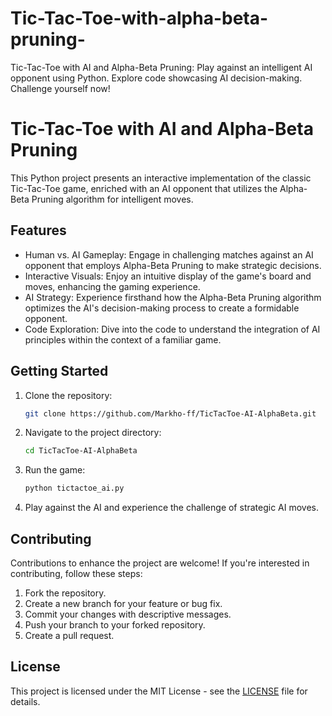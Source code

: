 # Tic-Tac-Toe-with-alpha-beta-pruning-
Tic-Tac-Toe with AI and Alpha-Beta Pruning: Play against an intelligent AI opponent using Python. Explore code showcasing AI decision-making. Challenge yourself now!
# Tic-Tac-Toe with AI and Alpha-Beta Pruning

This Python project presents an interactive implementation of the classic Tic-Tac-Toe game, enriched with an AI opponent that utilizes the Alpha-Beta Pruning algorithm for intelligent moves.

## Features

- Human vs. AI Gameplay: Engage in challenging matches against an AI opponent that employs Alpha-Beta Pruning to make strategic decisions.
- Interactive Visuals: Enjoy an intuitive display of the game's board and moves, enhancing the gaming experience.
- AI Strategy: Experience firsthand how the Alpha-Beta Pruning algorithm optimizes the AI's decision-making process to create a formidable opponent.
- Code Exploration: Dive into the code to understand the integration of AI principles within the context of a familiar game.

## Getting Started

1. Clone the repository:
   ```bash
   git clone https://github.com/Markho-ff/TicTacToe-AI-AlphaBeta.git
   ```

2. Navigate to the project directory:
   ```bash
   cd TicTacToe-AI-AlphaBeta
   ```

3. Run the game:
   ```bash
   python tictactoe_ai.py
   ```

4. Play against the AI and experience the challenge of strategic AI moves.

## Contributing

Contributions to enhance the project are welcome! If you're interested in contributing, follow these steps:

1. Fork the repository.
2. Create a new branch for your feature or bug fix.
3. Commit your changes with descriptive messages.
4. Push your branch to your forked repository.
5. Create a pull request.

## License

This project is licensed under the MIT License - see the [LICENSE](LICENSE) file for details.
